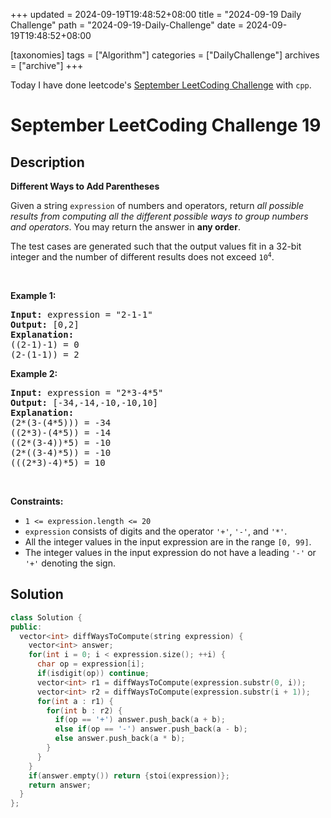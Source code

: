 +++
updated = 2024-09-19T19:48:52+08:00
title = "2024-09-19 Daily Challenge"
path = "2024-09-19-Daily-Challenge"
date = 2024-09-19T19:48:52+08:00

[taxonomies]
tags = ["Algorithm"]
categories = ["DailyChallenge"]
archives = ["archive"]
+++

Today I have done leetcode's [September LeetCoding Challenge](https://leetcode.com/problems/different-ways-to-add-parentheses/) with `cpp`.

<!-- more -->

# September LeetCoding Challenge 19

## Description

**Different Ways to Add Parentheses**

<p>Given a string <code>expression</code> of numbers and operators, return <em>all possible results from computing all the different possible ways to group numbers and operators</em>. You may return the answer in <strong>any order</strong>.</p>

<p>The test cases are generated such that the output values fit in a 32-bit integer and the number of different results does not exceed <code>10<sup>4</sup></code>.</p>

<p>&nbsp;</p>
<p><strong class="example">Example 1:</strong></p>

<pre>
<strong>Input:</strong> expression = &quot;2-1-1&quot;
<strong>Output:</strong> [0,2]
<strong>Explanation:</strong>
((2-1)-1) = 0 
(2-(1-1)) = 2
</pre>

<p><strong class="example">Example 2:</strong></p>

<pre>
<strong>Input:</strong> expression = &quot;2*3-4*5&quot;
<strong>Output:</strong> [-34,-14,-10,-10,10]
<strong>Explanation:</strong>
(2*(3-(4*5))) = -34 
((2*3)-(4*5)) = -14 
((2*(3-4))*5) = -10 
(2*((3-4)*5)) = -10 
(((2*3)-4)*5) = 10
</pre>

<p>&nbsp;</p>
<p><strong>Constraints:</strong></p>

<ul>
	<li><code>1 &lt;= expression.length &lt;= 20</code></li>
	<li><code>expression</code> consists of digits and the operator <code>&#39;+&#39;</code>, <code>&#39;-&#39;</code>, and <code>&#39;*&#39;</code>.</li>
	<li>All the integer values in the input expression are in the range <code>[0, 99]</code>.</li>
	<li>The integer values in the input expression do not have a leading <code>&#39;-&#39;</code> or <code>&#39;+&#39;</code> denoting the sign.</li>
</ul>


## Solution

``` cpp
class Solution {
public:
  vector<int> diffWaysToCompute(string expression) {
    vector<int> answer;
    for(int i = 0; i < expression.size(); ++i) {
      char op = expression[i];
      if(isdigit(op)) continue;
      vector<int> r1 = diffWaysToCompute(expression.substr(0, i));
      vector<int> r2 = diffWaysToCompute(expression.substr(i + 1));
      for(int a : r1) {
        for(int b : r2) {
          if(op == '+') answer.push_back(a + b);
          else if(op == '-') answer.push_back(a - b);
          else answer.push_back(a * b);
        }
      }
    }
    if(answer.empty()) return {stoi(expression)};
    return answer;
  }
};
```

